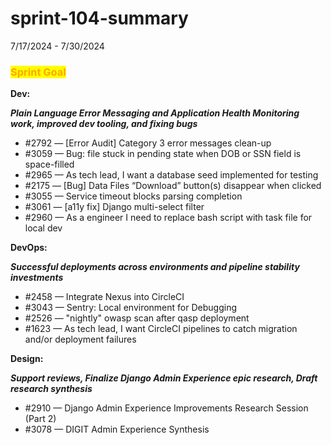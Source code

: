 # sprint-104-summary

7/17/2024 - 7/30/2024

### <mark style="color:orange;">Sprint Goal</mark>

**Dev:**

_**Plain Language Error Messaging and Application Health Monitoring work, improved dev tooling, and fixing bugs**_

* \#2792  — \[Error Audit] Category 3 error messages clean-up&#x20;
* \#3059  — Bug: file stuck in pending state when DOB or SSN field is space-filled&#x20;
* \#2965 — As tech lead, I want a database seed implemented for testing
* \#2175  — \[Bug] Data Files “Download” button(s) disappear when clicked&#x20;
* \#3055  — Service timeout blocks parsing completion &#x20;
* \#3061  — \[a11y fix] Django multi-select filter  &#x20;
* \#2960  — As a engineer I need to replace bash script with task file for local dev&#x20;

**DevOps:**

_**Successful deployments across environments and pipeline stability investments**_

* \#2458  — Integrate Nexus into CircleCI
* \#3043 — Sentry: Local environment for Debugging
* \#2526 —  "nightly" owasp scan after qasp deployment &#x20;
* \#1623  — As tech lead, I want CircleCI pipelines to catch migration and/or deployment failures&#x20;

**Design:**

_**Support reviews, Finalize Django Admin Experience epic research, Draft research synthesis**_

* \#2910 — Django Admin Experience Improvements Research Session (Part 2)
* \#3078 — DIGIT Admin Experience Synthesis
